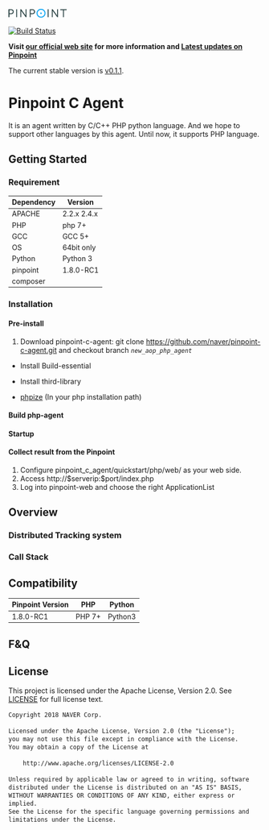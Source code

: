 ![Pinpoint](images/logo.png)

[![Build Status](https://travis-ci.com/naver/pinpoint-c-agent.svg?branch=dev)](https://travis-ci.com/naver/pinpoint-c-agent)

**Visit [our official web site](http://naver.github.io/pinpoint/) for more information and [Latest updates on Pinpoint](https://naver.github.io/pinpoint/news.html)**  


The current stable version is [v0.1.1](https://github.com/naver/pinpoint-c-agent/releases).

# Pinpoint C Agent

It is an agent written by C/C++ PHP python language. And we hope to support other languages by this agent. Until now, it supports PHP language.

## Getting Started

### Requirement

Dependency|Version
---|----
APACHE| 2.2.x 2.4.x
PHP| php 7+
GCC| GCC 5+
OS| 64bit only
Python | Python 3
pinpoint| 1.8.0-RC1
composer| 



### Installation

#### Pre-install
1. Download pinpoint-c-agent:  git clone https://github.com/naver/pinpoint-c-agent.git and checkout branch *`new_aop_php_agent`*



- Install Build-essential


- Install third-library  



     
-  [phpize](http://php.net/manual/en/install.pecl.phpize.php) (In your php installation path)
  
#### Build php-agent


#### Startup 

#### Collect result from the Pinpoint 
1. Configure pinpoint_c_agent/quickstart/php/web/ as your web side.
2. Access http://\$serverip:\$port/index.php 
3. Log into pinpoint-web and choose the right ApplicationList 

## Overview

### Distributed Tracking system


### Call Stack



## Compatibility

Pinpoint Version | PHP| Python
---------------- | ----- | -----
1.8.0-RC1 | PHP 7+ | Python3

## F&Q



## License
This project is licensed under the Apache License, Version 2.0.
See [LICENSE](LICENSE) for full license text.

```
Copyright 2018 NAVER Corp.

Licensed under the Apache License, Version 2.0 (the "License");
you may not use this file except in compliance with the License.
You may obtain a copy of the License at

    http://www.apache.org/licenses/LICENSE-2.0

Unless required by applicable law or agreed to in writing, software
distributed under the License is distributed on an "AS IS" BASIS,
WITHOUT WARRANTIES OR CONDITIONS OF ANY KIND, either express or implied.
See the License for the specific language governing permissions and
limitations under the License.
```
